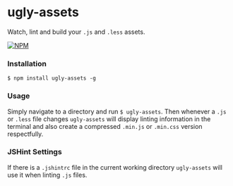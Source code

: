 ugly-assets
===========

Watch, lint and build your `.js` and `.less` assets.

[![NPM](https://nodei.co/npm/ugly-assets.png?downloads=true)](https://nodei.co/npm/ugly-assets/)

### Installation

```
$ npm install ugly-assets -g
```

### Usage

Simply navigate to a directory and run `$ ugly-assets`. Then whenever a `.js` or `.less` file changes `ugly-assets` will display linting information in the terminal and also create a compressed `.min.js` or `.min.css` version respectfully.

### JSHint Settings

If there is a `.jshintrc` file in the current working directory `ugly-assets` will use it when linting `.js` files.
